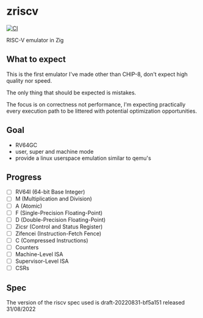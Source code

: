 # zriscv
[![CI](https://github.com/leecannon/zriscv/actions/workflows/main.yml/badge.svg?branch=master)](https://github.com/leecannon/zriscv/actions/workflows/main.yml)

RISC-V emulator in Zig

## What to expect
This is the first emulator I've made other than CHIP-8, don't expect high quality nor speed.

The only thing that should be expected is mistakes.

The focus is on correctness not performance, I'm expecting practically every execution path to be littered with potential optimization opportunities.

## Goal
 - RV64GC
 - user, super and machine mode
 - provide a linux userspace emulation similar to qemu's

## Progress
- [ ] RV64I (64-bit Base Integer)
- [ ] M (Multiplication and Division)
- [ ] A (Atomic)
- [ ] F (Single-Precision Floating-Point)
- [ ] D (Double-Precision Floating-Point)
- [ ] Zicsr (Control and Status Register)
- [ ] Zifencei (Instruction-Fetch Fence)
- [ ] C (Compressed Instructions)
- [ ] Counters
- [ ] Machine-Level ISA
- [ ] Supervisor-Level ISA
- [ ] CSRs

## Spec
The version of the riscv spec used is draft-20220831-bf5a151 released 31/08/2022
